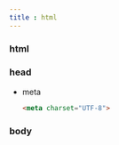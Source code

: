 ```yaml
---
title : html
---
```


### html

### head

- meta

  ``` html
  <meta charset="UTF-8">
  ```

  

### body



